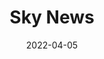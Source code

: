 ---
title: "Sky News"
hash: "b50cfa0fa67a27325debb5bce9a55401"
original: "https://feeds.skynews.com/feeds/rss/home.xml"
date: "2022-04-05"
feedType: "RSS"
---